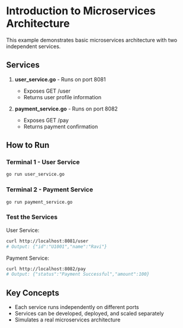 # Introduction to Microservices Architecture

This example demonstrates basic microservices architecture with two independent services.

## Services

1. **user_service.go** - Runs on port 8081
   - Exposes GET /user
   - Returns user profile information

2. **payment_service.go** - Runs on port 8082
   - Exposes GET /pay
   - Returns payment confirmation

## How to Run

### Terminal 1 - User Service
```bash
go run user_service.go
```

### Terminal 2 - Payment Service
```bash
go run payment_service.go
```

### Test the Services

User Service:
```bash
curl http://localhost:8081/user
# Output: {"id":"U1001","name":"Ravi"}
```

Payment Service:
```bash
curl http://localhost:8082/pay
# Output: {"status":"Payment Successful","amount":100}
```

## Key Concepts

- Each service runs independently on different ports
- Services can be developed, deployed, and scaled separately
- Simulates a real microservices architecture